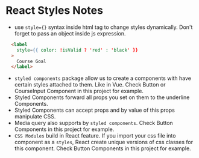 # React Styles Notes
- use `style={}` syntax inside html tag to change styles dynamically. Don't forget to pass an object inside js expression.
```html
  <label
    style={{ color: !isValid ? 'red' : 'black' }}
  >
    Course Goal
  </label>
```
- `styled components` package allow us to create a components with have certain styles attached to them. Like in Vue. Check Button or CourseInput Component in this project for example.
- Styled Components forward all props you set on them to the underline Components.
- Styled Components can accept props and by value of this props manipulate CSS.
- Media query also supports by `styled components`. Check Button Components in this project for example.
- `CSS Modules` build in React feature. If you import your css file into component as a `styles`, React create unique versions of  css classes for this component. Check Button Components in this project for example.
